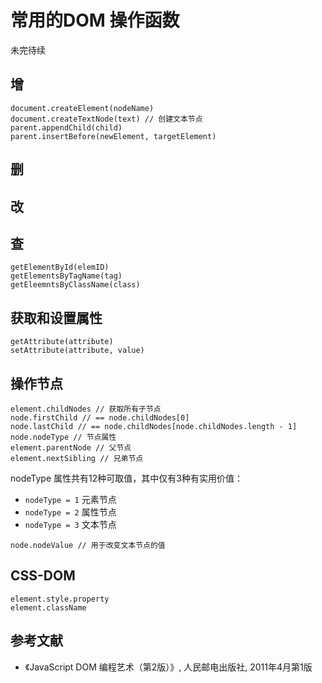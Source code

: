# 常用的DOM 操作函数

未完待续

## 增

```
document.createElement(nodeName)
document.createTextNode(text) // 创建文本节点
parent.appendChild(child)
parent.insertBefore(newElement, targetElement)
```

## 删

## 改

## 查

```
getElementById(elemID)
getElementsByTagName(tag)
getEleemntsByClassName(class)
```

## 获取和设置属性

```
getAttribute(attribute)
setAttribute(attribute, value)
```

## 操作节点

```
element.childNodes // 获取所有子节点
node.firstChild // == node.childNodes[0]
node.lastChild // == node.childNodes[node.childNodes.length - 1]
node.nodeType // 节点属性
element.parentNode // 父节点
element.nextSibling // 兄弟节点
```

nodeType 属性共有12种可取值，其中仅有3种有实用价值：

* `nodeType = 1` 元素节点
* `nodeType = 2` 属性节点
* `nodeType = 3` 文本节点

```
node.nodeValue // 用于改变文本节点的值
```

## CSS-DOM

```
element.style.property
element.className
```

## 参考文献

* 《JavaScript DOM 编程艺术（第2版）》, 人民邮电出版社, 2011年4月第1版